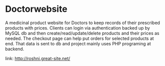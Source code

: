 # Doctorwebsite
A medicinal product website for Doctors to keep records of their prescribed products with prices. 
Clients can login via authentication backed up by MySQL db and then create/read/update/delete products and their prices as needed.
The checkout page can help put orders for selected products at end. 
That data is sent to db and project mainly uses PHP programing at backend.

link: http://roshni.great-site.net/
